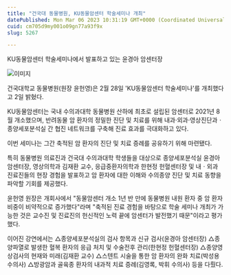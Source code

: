 ```yaml
---
title: "건국대 동물병원, KU동물암센터 학술세미나 개최"
datePublished: Mon Mar 06 2023 10:31:19 GMT+0000 (Coordinated Universal Time)
cuid: cm705d9my001o09gn77a93f9x
slug: 5267

---
```



KU동물암센터 학술세미나에서 발표하고 있는 윤경아 암센터장

![이미지](https://cdn.hashnode.com/res/hashnode/image/upload/v1739258101916/9760a5fb-1b23-4f14-98bc-e2ddaa0abaa5.jpeg)

건국대학교 동물병원(원장 윤헌영)은 2월 28일 'KU동물암센터 학술세미나'를 개최했다고 2일 밝혔다.

KU동물암센터는 국내 수의과대학 동물병원 산하에 최초로 설립된 암센터로 2021년 8월 개소했으며, 반려동물 암 환자의 정밀한 진단 및 치료를 위해 내과·외과·영상진단과ㆍ종양세포분석실 간 협진 네트워크를 구축해 진료 효과를 극대화하고 있다.

이번 세미나는 그간 축적된 암 환자의 진단 및 치료 증례를 공유하기 위해 마련됐다.

특히 동물병원 의료진과 건국대 수의과대학 학생들을 대상으로 종양세포분석실 윤경아 암센터장, 영상의학과 김재환 교수, 응급중환자의학과 한현정 헌혈센터장 및 내ㆍ외과 진료진들의 현장 경험을 발표하고 암 환자에 대한 이해와 수의종양 진단 및 치료 동향을 파악할 기회를 제공했다.

윤헌영 원장은 개회사에서 "동물암센터 개소 1년 반 만에 동물병원 내원 환자 중 암 환자 비중이 비약적으로 증가했다"라며 "축적된 진료 경험을 바탕으로 학술 세미나 개최가 가능한 것은 교수진 및 진료진의 헌신적인 노력 끝에 암센터가 발전했기 때문"이라고 평가했다.

이어진 강연에서는 △종양세포분석실의 검사 항목과 신규 검사(윤경아 암센터장) △종양파열로 발생한 혈복 환자의 응급 처치 및 수술전후 관리(한현정 헌혈센터장) △종양영상검사의 현재와 미래(김재환 교수) △스텐트 시술을 통한 암 환자의 완화 치료(박성용 수의사) △방광암과 골육종 환자의 내과적 치료 증례(김영록, 박휘 수의사) 등을 다뤘다.